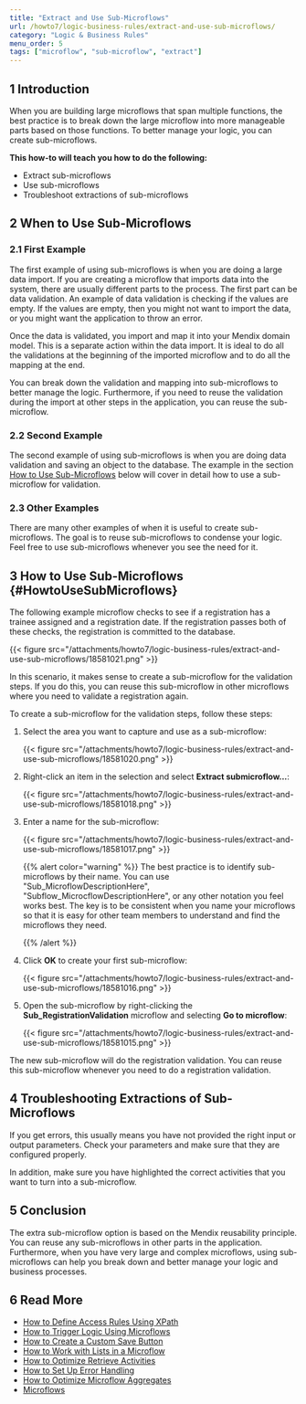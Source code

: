 ```yaml
---
title: "Extract and Use Sub-Microflows"
url: /howto7/logic-business-rules/extract-and-use-sub-microflows/
category: "Logic & Business Rules"
menu_order: 5
tags: ["microflow", "sub-microflow", "extract"]
---
```


## 1 Introduction

When you are building large microflows that span multiple functions, the best practice is to break down the large microflow into more manageable parts based on those functions. To better manage your logic, you can create sub-microflows. 

**This how-to will teach you how to do the following:**

* Extract sub-microflows
* Use sub-microflows
* Troubleshoot extractions of sub-microflows

## 2 When to Use Sub-Microflows

### 2.1 First Example

The first example of using sub-microflows is when you are doing a large data import. If you are creating a microflow that imports data into the system, there are usually different parts to the process. The first part can be data validation. An example of data validation is checking if the values are empty. If the values are empty, then you might not want to import the data, or you might want the application to throw an error.

Once the data is validated, you import and map it into your Mendix domain model. This is a separate action within the data import. It is ideal to do all the validations at the beginning of the imported microflow and to do all the mapping at the end.

You can break down the validation and mapping into sub-microflows to better manage the logic. Furthermore, if you need to reuse the validation during the import at other steps in the application, you can reuse the sub-microflow.

### 2.2 Second Example

The second example of using sub-microflows is when you are doing data validation and saving an object to the database. The example in the section [How to Use Sub-Microflows](#HowtoUseSubMicroflows) below will cover in detail how to use a sub-microflow for validation.

### 2.3 Other Examples

There are many other examples of when it is useful to create sub-microflows. The goal is to reuse sub-microflows to condense your logic. Feel free to use sub-microflows whenever you see the need for it.

## 3 How to Use Sub-Microflows {#HowtoUseSubMicroflows}

The following example microflow checks to see if a registration has a trainee assigned and a registration date. If the registration passes both of these checks, the registration is committed to the database.

{{< figure src="/attachments/howto7/logic-business-rules/extract-and-use-sub-microflows/18581021.png" >}}

In this scenario, it makes sense to create a sub-microflow for the validation steps. If you do this, you can reuse this sub-microflow in other microflows where you need to validate a registration again.

To create a sub-microflow for the validation steps, follow these steps:

1. Select the area you want to capture and use as a sub-microflow:

    {{< figure src="/attachments/howto7/logic-business-rules/extract-and-use-sub-microflows/18581020.png" >}}

2. Right-click an item in the selection and select **Extract submicroflow...**:

    {{< figure src="/attachments/howto7/logic-business-rules/extract-and-use-sub-microflows/18581018.png" >}}

3.  Enter a name for the sub-microflow:

	{{< figure src="/attachments/howto7/logic-business-rules/extract-and-use-sub-microflows/18581017.png" >}}

	{{% alert color="warning" %}} The best practice is to identify sub-microflows by their name. You can use "Sub_MicroflowDescriptionHere", "Subflow_MicrocflowDescriptionHere", or any other notation you feel works best. The key is to be consistent when you name your microflows so that it is easy for other team members to understand and find the microflows they need.

	{{% /alert %}}
4. Click **OK** to create your first sub-microflow:

    {{< figure src="/attachments/howto7/logic-business-rules/extract-and-use-sub-microflows/18581016.png" >}}

5. Open the sub-microflow by right-clicking the **Sub_RegistrationValidation** microflow and selecting **Go to microflow**:

    {{< figure src="/attachments/howto7/logic-business-rules/extract-and-use-sub-microflows/18581015.png" >}}

The new sub-microflow will do the registration validation. You can reuse this sub-microflow whenever you need to do a registration validation. 

## 4 Troubleshooting Extractions of Sub-Microflows

If you get errors, this usually means you have not provided the right input or output parameters. Check your parameters and make sure that they are configured properly. 

In addition, make sure you have highlighted the correct activities that you want to turn into a sub-microflow.

## 5 Conclusion

The extra sub-microflow option is based on the Mendix reusability principle. You can reuse any sub-microflows in other parts in the application. Furthermore, when you have very large and complex microflows, using sub-microflows can help you break down and better manage your logic and business processes.

## 6 Read More

* [How to Define Access Rules Using XPath](/howto7/logic-business-rules/define-access-rules-using-xpath/)
* [How to Trigger Logic Using Microflows](/howto7/logic-business-rules/triggering-logic-using-microflows/)
* [How to Create a Custom Save Button](/howto7/logic-business-rules/create-a-custom-save-button/)
* [How to Work with Lists in a Microflow](/howto7/logic-business-rules/working-with-lists-in-a-microflow/)
* [How to Optimize Retrieve Activities](/howto7/logic-business-rules/optimizing-retrieve-activities/)
* [How to Set Up Error Handling](/howto7/logic-business-rules/set-up-error-handling/)
* [How to Optimize Microflow Aggregates](/howto7/logic-business-rules/optimizing-microflow-aggregates/)
* [Microflows](/refguide7/microflows/)
